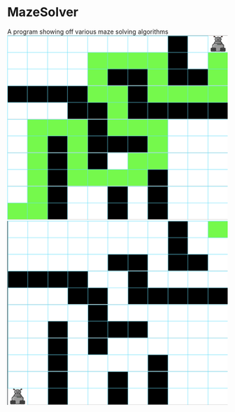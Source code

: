 # MazeSolver
A program showing off various maze solving algorithms
![](Images/SolvedExample.png)
![](Images/UnsolvedExample.png)
